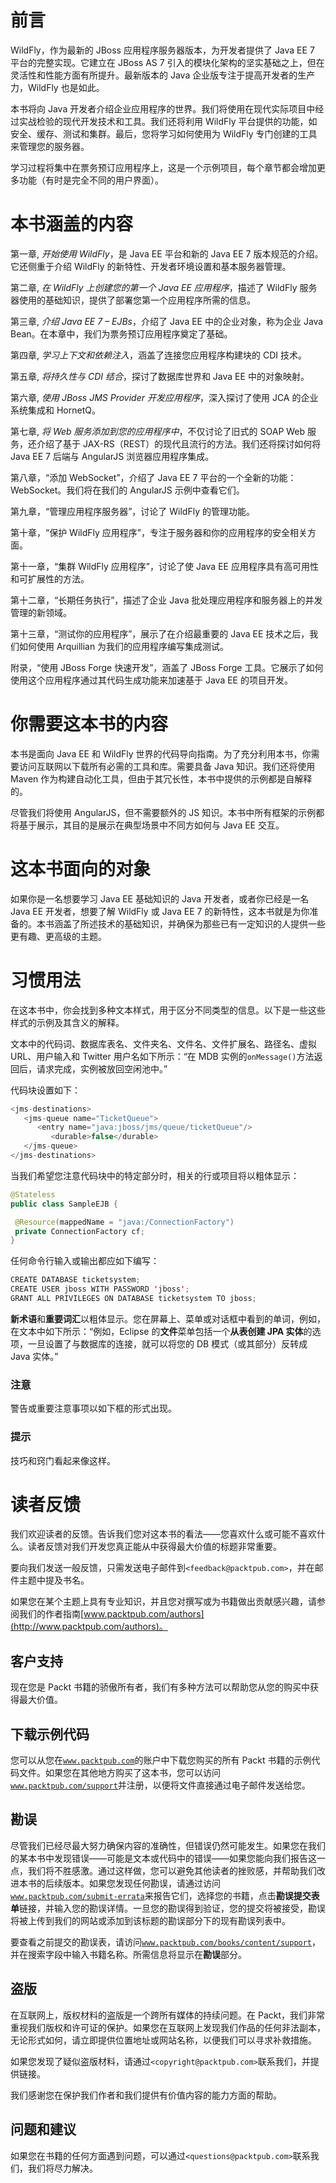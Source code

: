 # 前言

WildFly，作为最新的 JBoss 应用程序服务器版本，为开发者提供了 Java EE 7 平台的完整实现。它建立在 JBoss AS 7 引入的模块化架构的坚实基础之上，但在灵活性和性能方面有所提升。最新版本的 Java 企业版专注于提高开发者的生产力，WildFly 也是如此。

本书将向 Java 开发者介绍企业应用程序的世界。我们将使用在现代实际项目中经过实战检验的现代开发技术和工具。我们还将利用 WildFly 平台提供的功能，如安全、缓存、测试和集群。最后，您将学习如何使用为 WildFly 专门创建的工具来管理您的服务器。

学习过程将集中在票务预订应用程序上，这是一个示例项目，每个章节都会增加更多功能（有时是完全不同的用户界面）。

# 本书涵盖的内容

第一章, *开始使用 WildFly*，是 Java EE 平台和新的 Java EE 7 版本规范的介绍。它还侧重于介绍 WildFly 的新特性、开发者环境设置和基本服务器管理。

第二章, *在 WildFly 上创建您的第一个 Java EE 应用程序*，描述了 WildFly 服务器使用的基础知识，提供了部署您第一个应用程序所需的信息。

第三章, *介绍 Java EE 7 – EJBs*，介绍了 Java EE 中的企业对象，称为企业 Java Bean。在本章中，我们为票务预订应用程序奠定了基础。

第四章, *学习上下文和依赖注入*，涵盖了连接您应用程序构建块的 CDI 技术。

第五章, *将持久性与 CDI 结合*，探讨了数据库世界和 Java EE 中的对象映射。

第六章, *使用 JBoss JMS Provider 开发应用程序*，深入探讨了使用 JCA 的企业系统集成和 HornetQ。

第七章, *将 Web 服务添加到您的应用程序中*，不仅讨论了旧式的 SOAP Web 服务，还介绍了基于 JAX-RS（REST）的现代且流行的方法。我们还将探讨如何将 Java EE 7 后端与 AngularJS 浏览器应用程序集成。

第八章，“添加 WebSocket”，介绍了 Java EE 7 平台的一个全新的功能：WebSocket。我们将在我们的 AngularJS 示例中查看它们。

第九章，“管理应用程序服务器”，讨论了 WildFly 的管理功能。

第十章，“保护 WildFly 应用程序”，专注于服务器和你的应用程序的安全相关方面。

第十一章，“集群 WildFly 应用程序”，讨论了使 Java EE 应用程序具有高可用性和可扩展性的方法。

第十二章，“长期任务执行”，描述了企业 Java 批处理应用程序和服务器上的并发管理的新领域。

第十三章，“测试你的应用程序”，展示了在介绍最重要的 Java EE 技术之后，我们如何使用 Arquillian 为我们的应用程序编写集成测试。

附录，“使用 JBoss Forge 快速开发”，涵盖了 JBoss Forge 工具。它展示了如何使用这个应用程序通过其代码生成功能来加速基于 Java EE 的项目开发。

# 你需要这本书的内容

本书是面向 Java EE 和 WildFly 世界的代码导向指南。为了充分利用本书，你需要访问互联网以下载所有必需的工具和库。需要具备 Java 知识。我们还将使用 Maven 作为构建自动化工具，但由于其冗长性，本书中提供的示例都是自解释的。

尽管我们将使用 AngularJS，但不需要额外的 JS 知识。本书中所有框架的示例都将基于展示，其目的是展示在典型场景中不同方如何与 Java EE 交互。

# 这本书面向的对象

如果你是一名想要学习 Java EE 基础知识的 Java 开发者，或者你已经是一名 Java EE 开发者，想要了解 WildFly 或 Java EE 7 的新特性，这本书就是为你准备的。本书涵盖了所述技术的基础知识，并确保为那些已有一定知识的人提供一些更有趣、更高级的主题。

# 习惯用法

在这本书中，你会找到多种文本样式，用于区分不同类型的信息。以下是一些这些样式的示例及其含义的解释。

文本中的代码词、数据库表名、文件夹名、文件名、文件扩展名、路径名、虚拟 URL、用户输入和 Twitter 用户名如下所示：“在 MDB 实例的`onMessage()`方法返回后，请求完成，实例被放回空闲池中。”

代码块设置如下：

```java
<jms-destinations>
   <jms-queue name="TicketQueue">
      <entry name="java:jboss/jms/queue/ticketQueue"/>
         <durable>false</durable>
   </jms-queue>
</jms-destinations>
```

当我们希望您注意代码块中的特定部分时，相关的行或项目将以粗体显示：

```java
@Stateless
public class SampleEJB {

 @Resource(mappedName = "java:/ConnectionFactory")
 private ConnectionFactory cf; 
}
```

任何命令行输入或输出都应如下编写：

```java
CREATE DATABASE ticketsystem;
CREATE USER jboss WITH PASSWORD 'jboss';
GRANT ALL PRIVILEGES ON DATABASE ticketsystem TO jboss;

```

**新术语**和**重要词汇**以粗体显示。您在屏幕上、菜单或对话框中看到的单词，例如，在文本中如下所示：“例如，Eclipse 的**文件**菜单包括一个**从表创建 JPA 实体**的选项，一旦设置了与数据库的连接，就可以将您的 DB 模式（或其部分）反转成 Java 实体。”

### 注意

警告或重要注意事项以如下框的形式出现。

### 提示

技巧和窍门看起来像这样。

# 读者反馈

我们欢迎读者的反馈。告诉我们您对这本书的看法——您喜欢什么或可能不喜欢什么。读者反馈对我们开发您真正能从中获得最大价值的标题非常重要。

要向我们发送一般反馈，只需发送电子邮件到`<feedback@packtpub.com>`，并在邮件主题中提及书名。

如果您在某个主题上具有专业知识，并且您对撰写或为书籍做出贡献感兴趣，请参阅我们的作者指南[www.packtpub.com/authors](http://www.packtpub.com/authors)。

## 客户支持

现在您是 Packt 书籍的骄傲所有者，我们有多种方法可以帮助您从您的购买中获得最大价值。

## 下载示例代码

您可以从您在[`www.packtpub.com`](http://www.packtpub.com)的账户中下载您购买的所有 Packt 书籍的示例代码文件。如果您在其他地方购买了这本书，您可以访问[`www.packtpub.com/support`](http://www.packtpub.com/support)并注册，以便将文件直接通过电子邮件发送给您。

## 勘误

尽管我们已经尽最大努力确保内容的准确性，但错误仍然可能发生。如果您在我们的某本书中发现错误——可能是文本或代码中的错误——如果您能向我们报告这一点，我们将不胜感激。通过这样做，您可以避免其他读者的挫败感，并帮助我们改进本书的后续版本。如果您发现任何勘误，请通过访问[`www.packtpub.com/submit-errata`](http://www.packtpub.com/submit-errata)来报告它们，选择您的书籍，点击**勘误提交表单**链接，并输入您的勘误详情。一旦您的勘误得到验证，您的提交将被接受，勘误将被上传到我们的网站或添加到该标题的勘误部分下的现有勘误列表中。

要查看之前提交的勘误表，请访问[`www.packtpub.com/books/content/support`](https://www.packtpub.com/books/content/support)，并在搜索字段中输入书籍名称。所需信息将显示在**勘误**部分。

## 盗版

在互联网上，版权材料的盗版是一个跨所有媒体的持续问题。在 Packt，我们非常重视我们版权和许可证的保护。如果您在互联网上发现我们作品的任何非法副本，无论形式如何，请立即提供位置地址或网站名称，以便我们可以寻求补救措施。

如果您发现了疑似盗版材料，请通过`<copyright@packtpub.com>`联系我们，并提供链接。

我们感谢您在保护我们作者和我们提供有价值内容的能力方面的帮助。

## 问题和建议

如果您在书籍的任何方面遇到问题，可以通过`<questions@packtpub.com>`联系我们，我们将尽力解决。
